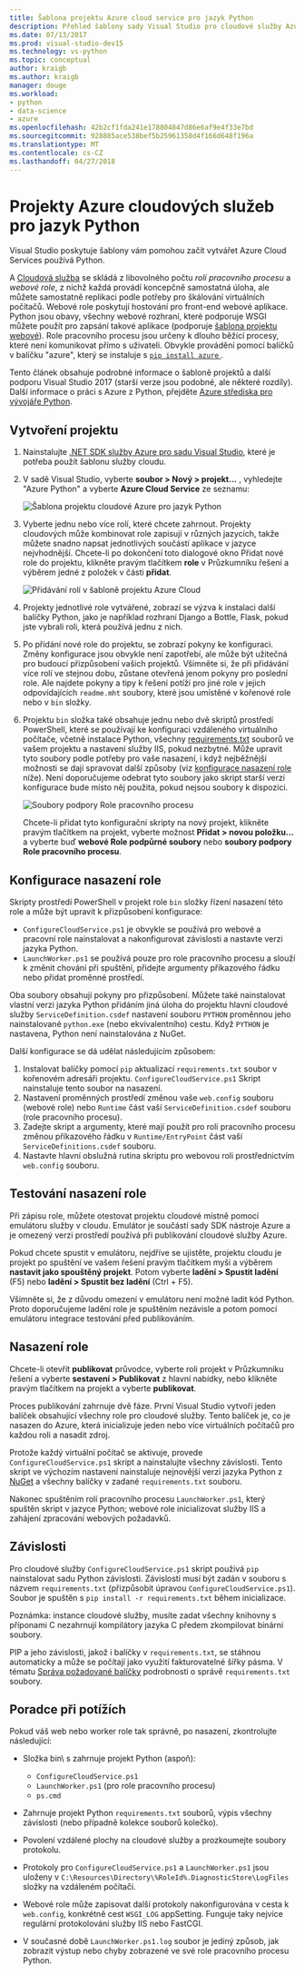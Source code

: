 ```yaml
---
title: Šablona projektu Azure cloud service pro jazyk Python
description: Přehled šablony sady Visual Studio pro cloudové služby Azure napsané v Pythonu včetně nasazení role, závislosti a řešení potíží.
ms.date: 07/13/2017
ms.prod: visual-studio-dev15
ms.technology: vs-python
ms.topic: conceptual
author: kraigb
ms.author: kraigb
manager: douge
ms.workload:
- python
- data-science
- azure
ms.openlocfilehash: 42b2cf1fda241e178804847d86e6af9e4f33e7bd
ms.sourcegitcommit: 928885ace538bef5b25961358d4f166d648f196a
ms.translationtype: MT
ms.contentlocale: cs-CZ
ms.lasthandoff: 04/27/2018
---
```

# <a name="azure-cloud-service-projects-for-python"></a>Projekty Azure cloudových služeb pro jazyk Python

Visual Studio poskytuje šablony vám pomohou začít vytvářet Azure Cloud Services používá Python.

A [Cloudová služba](https://docs.microsoft.com/azure/cloud-services/) se skládá z libovolného počtu *rolí pracovního procesu* a *webové role*, z nichž každá provádí koncepčně samostatná úloha, ale můžete samostatně replikaci podle potřeby pro škálování virtuálních počítačů. Webové role poskytují hostování pro front-end webové aplikace. Python jsou obavy, všechny webové rozhraní, které podporuje WSGI můžete použít pro zapsání takové aplikace (podporuje [šablona projektu webové](python-web-application-project-templates.md)). Role pracovního procesu jsou určeny k dlouho běžící procesy, které není komunikovat přímo s uživateli. Obvykle provádění pomocí balíčků v balíčku "azure", který se instaluje s [ `pip install azure` ](http://pypi.org/project/azure).

Tento článek obsahuje podrobné informace o šabloně projektů a další podporu Visual Studio 2017 (starší verze jsou podobné, ale některé rozdíly). Další informace o práci s Azure z Python, přejděte [Azure střediska pro vývojáře Python](https://docs.microsoft.com/en-us/python/azure/?view=azure-python).

## <a name="create-a-project"></a>Vytvoření projektu

1. Nainstalujte [.NET SDK služby Azure pro sadu Visual Studio](https://www.visualstudio.com/vs/azure-tools/), které je potřeba použít šablonu služby cloudu.
1. V sadě Visual Studio, vyberte **soubor > Nový > projekt...** , vyhledejte "Azure Python" a vyberte **Azure Cloud Service** ze seznamu:

    ![Šablona projektu cloudové Azure pro jazyk Python](media/template-azure-cloud-project.png)

1. Vyberte jednu nebo více rolí, které chcete zahrnout. Projekty cloudových může kombinovat role zapisují v různých jazycích, takže můžete snadno napsat jednotlivých součástí aplikace v jazyce nejvhodnější. Chcete-li po dokončení toto dialogové okno Přidat nové role do projektu, klikněte pravým tlačítkem **role** v Průzkumníku řešení a výběrem jedné z položek v části **přidat**.

    ![Přidávání rolí v šabloně projektu Azure Cloud](media/template-azure-cloud-service-project-wizard.png)

1. Projekty jednotlivé role vytvářené, zobrazí se výzva k instalaci další balíčky Python, jako je například rozhraní Django a Bottle, Flask, pokud jste vybrali roli, která používá jednu z nich.

1. Po přidání nové role do projektu, se zobrazí pokyny ke konfiguraci. Změny konfigurace jsou obvykle není zapotřebí, ale může být užitečná pro budoucí přizpůsobení vašich projektů. Všimněte si, že při přidávání více rolí ve stejnou dobu, zůstane otevřená jenom pokyny pro poslední role. Ale najdete pokyny a tipy k řešení potíží pro jiné role v jejich odpovídajících `readme.mht` soubory, které jsou umístěné v kořenové role nebo v `bin` složky.

1. Projektu `bin` složka také obsahuje jednu nebo dvě skriptů prostředí PowerShell, které se používají ke konfiguraci vzdáleného virtuálního počítače, včetně instalace Python, všechny [requirements.txt](#dependencies) souborů ve vašem projektu a nastavení služby IIS, pokud nezbytné. Může upravit tyto soubory podle potřeby pro vaše nasazení, i když nejběžnější možnosti se dají spravovat další způsoby (viz [konfigurace nasazení role](#configuring-role-deployment) níže). Není doporučujeme odebrat tyto soubory jako skript starší verzi konfigurace bude místo něj použita, pokud nejsou soubory k dispozici.

    ![Soubory podpory Role pracovního procesu](media/template-azure-cloud-service-worker-role-support-files.png)

    Chcete-li přidat tyto konfigurační skripty na nový projekt, klikněte pravým tlačítkem na projekt, vyberte možnost **Přidat > novou položku...** a vyberte buď **webové Role podpůrné soubory** nebo **soubory podpory Role pracovního procesu**.

## <a name="configuring-role-deployment"></a>Konfigurace nasazení role

Skripty prostředí PowerShell v projekt role `bin` složky řízení nasazení této role a může být upravit k přizpůsobení konfigurace:

- `ConfigureCloudService.ps1` je obvykle se používá pro webové a pracovní role nainstalovat a nakonfigurovat závislosti a nastavte verzi jazyka Python.
- `LaunchWorker.ps1` se používá pouze pro role pracovního procesu a slouží k změnit chování při spuštění, přidejte argumenty příkazového řádku nebo přidat proměnné prostředí.

Oba soubory obsahují pokyny pro přizpůsobení. Můžete také nainstalovat vlastní verzi jazyka Python přidáním jiná úloha do projektu hlavní cloudové služby `ServiceDefinition.csdef` nastavení souboru `PYTHON` proměnnou jeho nainstalované `python.exe` (nebo ekvivalentního) cestu. Když `PYTHON` je nastavena, Python není nainstalována z NuGet.

Další konfigurace se dá udělat následujícím způsobem:

1. Instalovat balíčky pomocí `pip` aktualizací `requirements.txt` soubor v kořenovém adresáři projektu. `ConfigureCloudService.ps1` Skript nainstaluje tento soubor na nasazení.
1. Nastavení proměnných prostředí změnou vaše `web.config` souboru (webové role) nebo `Runtime` část vaší `ServiceDefinition.csdef` souboru (role pracovního procesu).
1. Zadejte skript a argumenty, které mají použít pro roli pracovního procesu změnou příkazového řádku v `Runtime/EntryPoint` část vaší `ServiceDefinitions.csdef` souboru.
1. Nastavte hlavní obslužná rutina skriptu pro webovou roli prostřednictvím `web.config` souboru.

## <a name="testing-role-deployment"></a>Testování nasazení role

Při zápisu role, můžete otestovat projektu cloudové místně pomocí emulátoru služby v cloudu. Emulátor je součástí sady SDK nástroje Azure a je omezený verzi prostředí používá při publikování cloudové služby Azure.

Pokud chcete spustit v emulátoru, nejdříve se ujistěte, projektu cloudu je projekt po spuštění ve vašem řešení pravým tlačítkem myši a výběrem **nastavit jako spouštěný projekt**. Potom vyberte **ladění > Spustit ladění** (F5) nebo **ladění > Spustit bez ladění** (Ctrl + F5).

Všimněte si, že z důvodu omezení v emulátoru není možné ladit kód Python. Proto doporučujeme ladění role je spuštěním nezávisle a potom pomocí emulátoru integrace testování před publikováním.

## <a name="deploying-a-role"></a>Nasazení role

Chcete-li otevřít **publikovat** průvodce, vyberte roli projekt v Průzkumníku řešení a vyberte **sestavení > Publikovat** z hlavní nabídky, nebo klikněte pravým tlačítkem na projekt a vyberte **publikovat**.

Proces publikování zahrnuje dvě fáze. První Visual Studio vytvoří jeden balíček obsahující všechny role pro cloudové služby. Tento balíček je, co je nasazen do Azure, která inicializuje jeden nebo více virtuálních počítačů pro každou roli a nasadit zdroj.

Protože každý virtuální počítač se aktivuje, provede `ConfigureCloudService.ps1` skript a nainstalujte všechny závislosti. Tento skript ve výchozím nastavení nainstaluje nejnovější verzi jazyka Python z [NuGet](https://www.nuget.org/packages?q=Tags%3A%22python%22+Authors%3A%22Python+Software+Foundation%22) a všechny balíčky v zadané `requirements.txt` souboru.

Nakonec spuštěním rolí pracovního procesu `LaunchWorker.ps1`, který spuštěn skript v jazyce Python; webové role inicializovat služby IIS a zahájení zpracování webových požadavků.

## <a name="dependencies"></a>Závislosti

Pro cloudové služby `ConfigureCloudService.ps1` skript používá `pip` nainstalovat sadu Python závislosti. Závislosti musí být zadán v souboru s názvem `requirements.txt` (přizpůsobit úpravou `ConfigureCloudService.ps1`). Soubor je spuštěn s `pip install -r requirements.txt` během inicializace.

Poznámka: instance cloudové služby, musíte zadat všechny knihovny s příponami C nezahrnují kompilátory jazyka C předem zkompilovat binární soubory.

PIP a jeho závislosti, jakož i balíčky v `requirements.txt`, se stáhnou automaticky a může se počítají jako využití fakturovatelné šířky pásma. V tématu [Správa požadované balíčky](managing-required-packages-with-requirements-txt.md) podrobnosti o správě `requirements.txt` soubory.

## <a name="troubleshooting"></a>Poradce při potížích

Pokud váš web nebo worker role tak správně, po nasazení, zkontrolujte následující:

- Složka bin\ s zahrnuje projekt Python (aspoň):

  - `ConfigureCloudService.ps1`
  - `LaunchWorker.ps1` (pro role pracovního procesu)
  - `ps.cmd`

- Zahrnuje projekt Python `requirements.txt` souborů, výpis všechny závislosti (nebo případně kolekce souborů kolečko).
- Povolení vzdálené plochy na cloudové služby a prozkoumejte soubory protokolu.
- Protokoly pro `ConfigureCloudService.ps1` a `LaunchWorker.ps1` jsou uloženy v `C:\Resources\Directory\%RoleId%.DiagnosticStore\LogFiles` složky na vzdáleném počítači.
- Webové role může zapisovat další protokoly nakonfigurována v cesta k `web.config`, konkrétně cest `WSGI_LOG` appSetting. Funguje taky nejvíce regulární protokolování služby IIS nebo FastCGI.
- V současné době `LaunchWorker.ps1.log` soubor je jediný způsob, jak zobrazit výstup nebo chyby zobrazené ve své role pracovního procesu Python.
